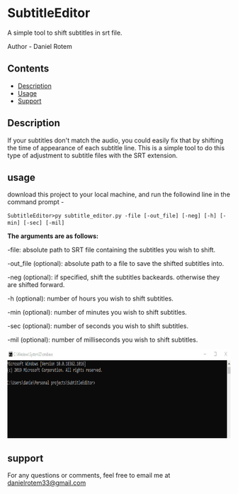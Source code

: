 # SubtitleEditor

A simple tool to shift subtitles in srt file. 

Author - Daniel Rotem

Contents
--------

* [Description](#description)
* [Usage](#usage)
* [Support](#support)

Description
-----------

If your subtitles don't match the audio, you could easily fix that by shifting the time of appearance of each subtitle line. 
This is a simple tool to do this type of adjustment to subtitle files with the SRT extension. 
 
usage
-----
download this project to your local machine, and run the followind line in the command prompt - 


    SubtitleEditor>py subtitle_editor.py -file [-out_file] [-neg] [-h] [-min] [-sec] [-mil]
  
**The arguments are as follows:** 

 -file: absolute path to SRT file containing the subtitles you wish to shift.
 
 -out_file (optional): absolute path to a file to save the shifted subtitles into.

 -neg (optional): if specified, shift the subtitles backeards. otherwise they are shifted forward.

 -h (optional): number of hours you wish to shift subtitles.
 
 -min (optional): number of minutes you wish to shift subtitles.
 
 -sec (optional): number of seconds you wish to shift subtitles.
 
 -mil (optional): number of milliseconds you wish to shift subtitles.


<img src="static/usage.gif" width="800" height="200"/>

support
-------
For any questions or comments, feel free to email me at danielrotem33@gmail.com


